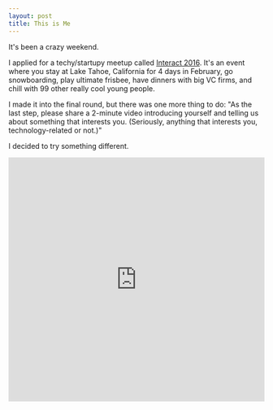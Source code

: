 ```yaml
---
layout: post
title: This is Me
---
```


It's been a crazy weekend.

I applied for a techy/startupy meetup called [Interact 2016](joininteract.com). It's an event where you stay at Lake Tahoe, California for 4 days in February, go snowboarding, play ultimate frisbee, have dinners with big VC firms, and chill with 99 other really cool young people.

I made it into the final round, but there was one more thing to do:
"As the last step, please share a 2-minute video introducing yourself and telling us about something that interests you. (Seriously, anything that interests you, technology-related or not.)"

I decided to try something different.

<iframe width="100%" height="480" src="https://www.youtube.com/embed/pSJQBKo_xf0" frameborder="0" allowfullscreen></iframe>
